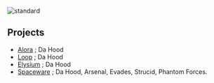 ![standard](https://user-images.githubusercontent.com/96982991/199649975-d53110f7-3159-4400-ac68-97326e450617.gif)






## Projects
- [Alora](https://github.com/houndwyd/projects/tree/main/alora) ; Da Hood
- [Loop](https://github.com/houndwyd/loop) ; Da Hood
- [Elysium](https://github.com/houndwyd/projects/tree/main/elysium) ; Da Hood
- [Spaceware](https://github.com/houndwyd/projects/tree/main/spaceware) ; Da Hood, Arsenal, Evades, Strucid, Phantom Forces.
